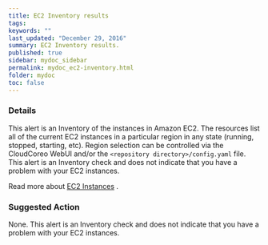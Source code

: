 ```yaml
---
title: EC2 Inventory results
tags:
keywords: ""
last_updated: "December 29, 2016"
summary: EC2 Inventory results.
published: true
sidebar: mydoc_sidebar
permalink: mydoc_ec2-inventory.html
folder: mydoc
toc: false
---
```


### Details  
This alert is an Inventory of the instances in Amazon EC2. The resources list all of the current EC2 instances in a particular region in any state (running, stopped, starting, etc). Region selection can be controlled via the CloudCoreo WebUI and/or the `<repository directory>/config.yaml` file. This alert is an Inventory check and does not indicate that you have a problem with your EC2 instances.

Read more about [EC2 Instances](https://aws.amazon.com/ec2/) .

### Suggested Action
None. This alert is an Inventory check and does not indicate that you have a problem with your EC2 instances.  
